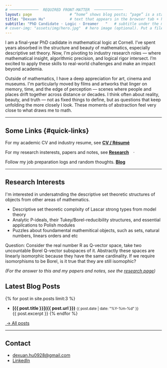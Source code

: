 ```yaml
---
# ─────────────  REQUIRED FRONT-MATTER  ─────────────
layout: page                 # “home” shows blog posts; “page” is a static landing page
title: "Dexuan Hu"           # text that appears in the browser tab + header
subtitle: "PhD Candidate · Logic · Dreamer   "   # subtitle under the main title
# cover-img: "assets/img/hero.jpg"  # hero image (optional). Put a file here or delete line
---
```


<!-- ==========  HERO SECTION  ========== -->
<!-- Change the paragraphs below to introduce yourself. -->
I am a final-year PhD cadidate in mathematical logic at Cornell. I’ve spent years absorbed in the structure and beauty of mathematics, especially descriptive set theory. 
Now, I'm pivoting to industry research roles — where mathematical insight, algorithmic precision, and logical rigor intersect. I’m excited to apply these skills to real-world challenges and make an impact beyond academia. 

Outside of mathematics, I have a deep appreciation for art, cinema and museums. 
I'm particularly moved by films and artworks that linger on memory, time, and the edge of perception — scenes where people and places drift together across distance or decades. 
I think often about reality, beauty, and truth — not as fixed things to define, but as questions that keep unfolding the more closely I look. These moments of abstraction feel very close to what draws me to math.


---

## Some Links   {#quick-links}
<!-- Update the paths only if you rename the pages. -->
For my academic CV and industry resume, see 
[**CV / Résumé**](/cv/) 

For my research insterests, papers and notes, see
[**Research**](/research/) ·

Follow my job preparation logs and random thoughts.
[**Blog**](/blog/)

---

## Research Interests

I'm interested in undersatnding the descriptive set theoretic structures of objects from other areas of mathematics.

* Descriptive set theoretic complxity of Lascar strong types from model theory  
* Analytic P-ideals, their Tukey/Borel-reducibility structures, and essential appilcations to Polish modules
* Puzzles about foundamental mathemitical objects, such as sets, natural numbers, linears orders and etc

Question: Consider the real number R as Q-vector space, take two uncountable Borel Q-vector subspaces of it. Abstractly these spaces are linearly isomorphic because they have the same cardinality. If we require isomorphisms to be Borel, is it true that they are still isomophic? 

*(For the answer to this and my papers and notes, see the [research page](/research/))*



## Latest Blog Posts
<!-- Shows your three most-recent posts automatically. No edits needed here. -->
{% for post in site.posts limit:3 %}
* **[{{ post.title }}]({{ post.url }})** <small>{{ post.date | date: "%Y-%m-%d" }}</small>  
  {{ post.excerpt }}
{% endfor %}

[&nbsp;→ All posts](/blog/)

---

## Contact
* dexuan.hu0928@gmail.com  
* [LinkedIn](https://linkedin.com/in/dexuanhu)

<!-- Feel free to remove any section you don’t need. Happy editing! -->

